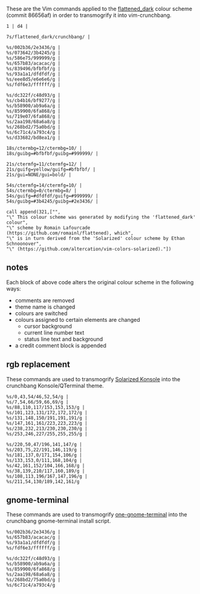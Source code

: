 These are the Vim commands applied to the [flattened_dark](https://github.com/romainl/flattened/blob/master/colors/flattened_dark.vim) colour scheme (commit 86656af) in order to transmogrify it into vim-crunchbang.

```
1 | d4 |

7s/flattened_dark/crunchbang/ |

%s/002b36/2e3436/g |
%s/073642/3b4245/g |
%s/586e75/999999/g |
%s/657b83/acacac/g |
%s/839496/bfbfbf/g |
%s/93a1a1/dfdfdf/g |
%s/eee8d5/e6e6e6/g |
%s/fdf6e3/ffffff/g |

%s/dc322f/c48d93/g |
%s/cb4b16/bf9277/g |
%s/b58900/ab9a6a/g |
%s/859900/6fa868/g |
%s/719e07/6fa868/g |
%s/2aa198/68a6a8/g |
%s/268bd2/75a0bd/g |
%s/6c71c4/a793c4/g |
%s/d33682/bd8ea1/g |

18s/ctermbg=12/ctermbg=10/ |
18s/guibg=#bfbfbf/guibg=#999999/ |

21s/ctermfg=11/ctermfg=12/ |
21s/guifg=yellow/guifg=#bfbfbf/ |
21s/gui=NONE/gui=bold/ |

54s/ctermfg=14/ctermfg=10/ |
54s/ctermbg=0/ctermbg=8/ |
54s/guifg=#dfdfdf/guifg=#999999/ |
54s/guibg=#3b4245/guibg=#2e3436/ |

call append(321,["",
"\" This colour scheme was generated by modifying the 'flattened_dark' colour",
"\" scheme by Romain Lafourcade (https://github.com/romainl/flattened), which",
"\" is in turn derived from the 'Solarized' colour scheme by Ethan Schnoonover",
"\" (https://github.com/altercation/vim-colors-solarized)."])
```

## notes

Each block of above code alters the original colour scheme in the following ways:

- comments are removed
- theme name is changed
- colours are switched
- colours assigned to certain elements are changed
  - cursor background
  - current line number text
  - status line text and background
- a credit comment block is appended

## rgb replacement

These commands are used to transmogrify [Solarized Konsole](https://github.com/phiggins/konsole-colors-solarized) into the crunchbang Konsole/QTerminal theme.

```
%s/0,43,54/46,52,54/g |
%s/7,54,66/59,66,69/g |
%s/88,110,117/153,153,153/g |
%s/101,123,131/172,172,172/g |
%s/131,148,150/191,191,191/g |
%s/147,161,161/223,223,223/g |
%s/238,232,213/230,230,230/g |
%s/253,246,227/255,255,255/g |

%s/220,50,47/196,141,147/g |
%s/203,75,22/191,146,119/g |
%s/181,137,0/171,154,106/g |
%s/133,153,0/111,168,104/g |
%s/42,161,152/104,166,168/g |
%s/38,139,210/117,160,189/g |
%s/108,113,196/167,147,196/g |
%s/211,54,130/189,142,161/g
```

## gnome-terminal

These commands are used to transmogrify [one-gnome-terminal](https://github.com/denysdovhan/one-gnome-terminal) into the crunchbang gnome-terminal install script.

```
%s/002b36/2e3436/g |
%s/657b83/acacac/g |
%s/93a1a1/dfdfdf/g |
%s/fdf6e3/ffffff/g |

%s/dc322f/c48d93/g |
%s/b58900/ab9a6a/g |
%s/859900/6fa868/g |
%s/2aa198/68a6a8/g |
%s/268bd2/75a0bd/g |
%s/6c71c4/a793c4/g
```
